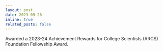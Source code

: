 ```yaml
---
layout: post
date: 2023-09-26
inline: true
related_posts: false
---
```


Awarded a 2023-24 Achievement Rewards for College Scientists (ARCS) Foundation Fellowship Award.
